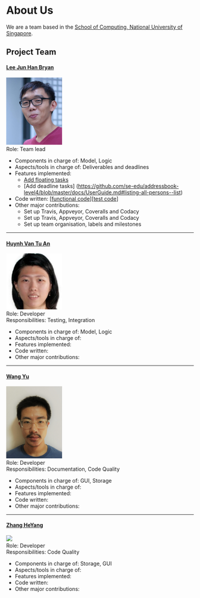 # About Us

We are a team based in the [School of Computing, National University of Singapore](http://www.comp.nus.edu.sg).

## Project Team

#### [Lee Jun Han Bryan](https://github.com/bryanleejh)<br>
<img src="images/BryanLee.png" width="150"><br>
Role: Team lead <br>
* Components in charge of: Model, Logic
* Aspects/tools in charge of: Deliverables and deadlines <br>
* Features implemented:
   * [Add floating tasks](https://github.com/se-edu/addressbook-level4/blob/master/docs/UserGuide.md#listing-all-persons--list)
   * [Add deadline tasks]
(https://github.com/se-edu/addressbook-level4/blob/master/docs/UserGuide.md#listing-all-persons--list)
* Code written: [[functional code](A0146738U.md)][[test code](A0146738U.md)]
* Other major contributions:
   * Set up Travis, Appveyor, Coveralls and Codacy
   * Set up Travis, Appveyor, Coveralls and Codacy
   * Set up team organisation, labels and milestones

-----

#### [Huynh Van Tu An](https://github.com/arishuynhvan)<br>
<img src="images/Arishuynhvan.png" width="150"><br>
Role: Developer <br>
Responsibilities: Testing, Integration<br>
* Components in charge of: Model, Logic
* Aspects/tools in charge of:
* Features implemented:
* Code written:
* Other major contributions:

-----

#### [Wang Yu](https://github.com/WangYu-g)<br>
<img src="images/WangYu-g.png" width="150"><br>
Role: Developer <br>
Responsibilities: Documentation, Code Quality<br>
* Components in charge of: GUI, Storage
* Aspects/tools in charge of:
* Features implemented:
* Code written:
* Other major contributions:

-----

#### [Zhang HeYang](https://github.com/zhypaul)<br>
<img src="https://avatars2.githubusercontent.com/u/25544025?v=3&s=460" width="150"><br>
Role: Developer <br>
Responsibilities: Code Quality <br>
* Components in charge of: Storage, GUI
* Aspects/tools in charge of:
* Features implemented:
* Code written:
* Other major contributions:
